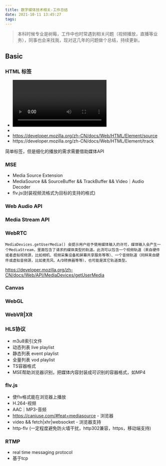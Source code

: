 ```yaml
---
title: 数字媒体技术相关-工作总结
date: 2021-10-11 13:45:27
tags:
---
```

> 本科时候专业是树莓，工作中也时常遇到相关问题（视频播放，直播等业务），同事也会来找我，现对这几年的问题做个总结，持续更新。


## Basic
### HTML 标签
- <video> https://developer.mozilla.org/zh-CN/docs/Web/HTML/Element/video
- <audio> https://developer.mozilla.org/zh-CN/docs/Web/HTML/Element/audio
- <source> https://developer.mozilla.org/zh-CN/docs/Web/HTML/Element/source
- <track> https://developer.mozilla.org/zh-CN/docs/Web/HTML/Element/track
简单标签，但是细化的播放的需求需要借助媒体API

### MSE
- Media Source Extension
- MediaSource && SourceBuffer && TrackBuffer && Video｜Audio Decoder
- flv.js(封装视频流格式为目标的支持的格式)

### Web Audio API 

### Media Stream API


### WebRTC
```
MediaDevices.getUserMedia() 会提示用户给予使用媒体输入的许可，媒体输入会产生一个MediaStream，里面包含了请求的媒体类型的轨道。此流可以包含一个视频轨道（来自硬件或者虚拟视频源，比如相机、视频采集设备和屏幕共享服务等等）、一个音频轨道（同样来自硬件或虚拟音频源，比如麦克风、A/D转换器等等），也可能是其它轨道类型。
```
https://developer.mozilla.org/zh-CN/docs/Web/API/MediaDevices/getUserMedia

### Canvas

### WebGL 

### WebVR|XR

### HLS协议
- m3u8索引文件
 - 动态列表 live playlist
 - 静态列表 event playlist
 - 全量列表 vod playlist
- TS容器格式
- MSE帮助浏览器识别，把媒体内容封装成可识别的容器格式，如MP4

### flv.js
- 使flv格式能在浏览器上播放
- H.264-视频
- AAC｜MP3-音频
- https://caniuse.com/#feat=mediasource - 浏览器
- video && fetch|xhr|websocket - 浏览器支持
- http-flv (一定程度避免防火墙干扰，http302兼容，https，移动端支持)

### RTMP
- real time messaging protocol
- 基于tcp
